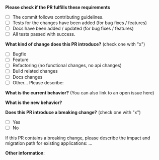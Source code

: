 **Please check if the PR fulfills these requirements**
- [ ] The commit follows contributing guidelines.
- [ ] Tests for the changes have been added (for bug fixes / features)
- [ ] Docs have been added / updated (for bug fixes / features)
- [ ] All tests passed with success.

**What kind of change does this PR introduce?** (check one with "x")
- [ ] Bugfix
- [ ] Feature
- [ ] Refactoring (no functional changes, no api changes)
- [ ] Build related changes
- [ ] Docs changes
- [ ] Other... Please describe:

**What is the current behavior?** (You can also link to an open issue here)

**What is the new behavior?**

**Does this PR introduce a breaking change?** (check one with "x")
- [ ] Yes
- [ ] No

If this PR contains a breaking change, please describe the impact and
migration path for existing applications: ...

**Other information**:
